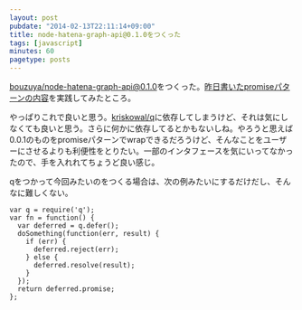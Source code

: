 ```yaml
---
layout: post
pubdate: "2014-02-13T22:11:14+09:00"
title: node-hatena-graph-api@0.1.0をつくった
tags: [javascript]
minutes: 60
pagetype: posts
---
```

[bouzuya/node-hatena-graph-api@0.1.0][]をつくった。[昨日書いたpromiseパターンの内容](http://blog.bouzuya.net/2014/02/12)を実践してみたところ。

やっぱりこれで良いと思う。[kriskowal/q][]に依存してしまうけど、それは気にしなくても良いと思う。さらに何かに依存してるとかもないしね。やろうと思えば0.0.1のものをpromiseパターンでwrapできるだろうけど、そんなことをユーザーにさせるよりも利便性をとりたい。一部のインタフェースを気にいってなかったので、手を入れれてちょうど良い感じ。

qをつかって今回みたいのをつくる場合は、次の例みたいにするだけだし、そんなに難しくない。

    var q = require('q');
    var fn = function() {
      var deferred = q.defer();
      doSomething(function(err, result) {
        if (err) {
          deferred.reject(err);
        } else {
          deferred.resolve(result);
        }
      });
      return deferred.promise;
    };

[kriskowal/q]: https://github.com/kriskowal/q
[bouzuya/node-hatena-graph-api@0.1.0]: https://github.com/bouzuya/node-hatena-graph-api/tree/0.1.0
